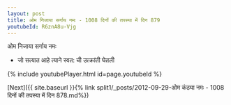 ```yaml
---
layout: post
title: ओम निजाया सर्गाय नमः - 1008 दिनों की तपस्या में दिन 879
youtubeId: R6znA8u-Vjg
---
```

 
 
 ओम निजाया सर्गाय नमः  
 
 -  जो सत्यात आहे त्याने स्वत: ची उत्क्रांती घेतली 
 
  
 
  
 
 
 
 
 
 


{% include youtubePlayer.html id=page.youtubeId %}
 
[Next]({{ site.baseurl }}{% link  split1/_posts/2012-09-29-ओम कंठ्या नमः - 1008 दिनों की तपस्या में दिन 878.md%})
 
